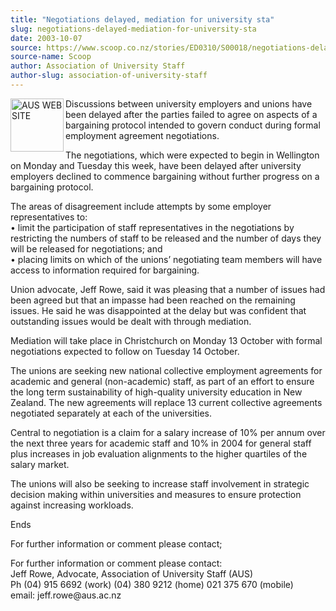 ```yaml
---
title: "Negotiations delayed, mediation for university sta"
slug: negotiations-delayed-mediation-for-university-sta
date: 2003-10-07
source: https://www.scoop.co.nz/stories/ED0310/S00018/negotiations-delayed-mediation-for-university-sta.htm
source-name: Scoop
author: Association of University Staff
author-slug: association-of-university-staff
---
```


<p><img align="left" width="85" height="85" src="http://www.aus.ac.nz/pictures/logo.gif" alt="AUS WEB SITE" border="0">Discussions between
university employers and unions have been delayed after the
parties failed to agree on aspects of a bargaining protocol
intended to govern conduct during formal employment
agreement negotiations.</p>

<p>The negotiations, which were
expected to begin in Wellington on Monday and Tuesday this
week, have been delayed after university employers declined
to commence bargaining without further progress on a
bargaining protocol.<p>

<p>The areas of disagreement include
attempts by some employer representatives to: <br>•	limit
the participation of staff representatives in the
negotiations by restricting the numbers of staff to be
released and the number of days they will be released for
negotiations; and<br>•	placing limits on which of the
unions’ negotiating team members will have access to
information required for bargaining.</p>

<p>Union advocate, Jeff
Rowe, said it was pleasing that a number of issues had been
agreed but that an impasse had been reached on the remaining
issues. He said he was disappointed at the delay but was
confident that outstanding issues would be dealt with
through mediation.</p>

<p>Mediation will take place in
Christchurch on Monday 13 October with formal negotiations
expected to follow on Tuesday 14 October.</p>

<p>The unions are
seeking new national collective employment agreements for
academic and general (non-academic) staff, as part of an
effort to ensure the long term sustainability of
high-quality university education in New Zealand. The new
agreements will replace 13 current collective agreements
negotiated separately at each of the universities.<p>
<p>Central
to negotiation is a claim for a salary increase of 10% per
annum over the next three years for academic staff and 10%
in 2004 for general staff plus increases in job evaluation
alignments to the higher quartiles of the salary
market.</p>

<p>The unions will also be seeking to increase staff
involvement in strategic decision making within universities
and measures to ensure protection against increasing
workloads.</p>

<p>Ends</p>

<p>For further information or comment
please contact;</p>

<p>For further information or comment please
contact:<br>Jeff Rowe, Advocate, Association of University
Staff (AUS)		<br>Ph (04) 915 6692 (work)	(04) 380 9212
(home)	021 375 670 (mobile) 	<br>email: 
jeff.rowe@aus.ac.nz<br><p>